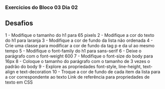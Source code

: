 ### Exercicios do Bloco 03 Dia 02
## Desafios
1 - Modifique o tamanho do h1 para 65 pixels
2 - Modifique a cor do texto do h1 para laranja
3 - Modifique a cor de fundo da lista não ordenada
4 - Crie uma classe para modificar a cor de fundo da tag p e da ul ao mesmo tempo
5 - Modifique o font-family do h1 para sans-serif
6 - Deixe o parágrafo com o font-weight 600
7 - Modifique o font-size do body para 16px
8 - Coloque o tamanho do parágrafo com o tamanho de 3 vezes o padrão do body
9 - Explore as propriedades font-style, line-height, text-align e text-decoration
10 - Troque a cor de fundo de cada item da lista para a cor correspondente ao texto
Link de referência para propriedades de texto em CSS
